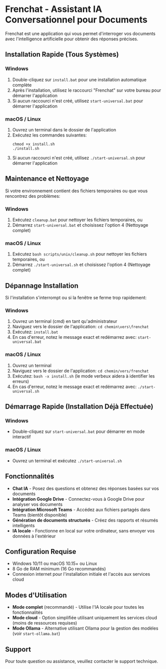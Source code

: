 
# Frenchat - Assistant IA Conversationnel pour Documents

Frenchat est une application qui vous permet d'interroger vos documents avec l'intelligence artificielle pour obtenir des réponses précises.

## Installation Rapide (Tous Systèmes)

### Windows
1. Double-cliquez sur `install.bat` pour une installation automatique complète
2. Après l'installation, utilisez le raccourci "Frenchat" sur votre bureau pour démarrer l'application
3. Si aucun raccourci n'est créé, utilisez `start-universal.bat` pour démarrer l'application

### macOS / Linux
1. Ouvrez un terminal dans le dossier de l'application
2. Exécutez les commandes suivantes:
   ```
   chmod +x install.sh
   ./install.sh
   ```
3. Si aucun raccourci n'est créé, utilisez `./start-universal.sh` pour démarrer l'application

## Maintenance et Nettoyage

Si votre environnement contient des fichiers temporaires ou que vous rencontrez des problèmes:

### Windows
1. Exécutez `cleanup.bat` pour nettoyer les fichiers temporaires, ou
2. Démarrez `start-universal.bat` et choisissez l'option 4 (Nettoyage complet)

### macOS / Linux
1. Exécutez `bash scripts/unix/cleanup.sh` pour nettoyer les fichiers temporaires, ou
2. Démarrez `./start-universal.sh` et choisissez l'option 4 (Nettoyage complet)

## Dépannage Installation

Si l'installation s'interrompt ou si la fenêtre se ferme trop rapidement:

### Windows
1. Ouvrez un terminal (cmd) en tant qu'administrateur
2. Naviguez vers le dossier de l'application: `cd chemin\vers\frenchat`
3. Exécutez: `install.bat`
4. En cas d'erreur, notez le message exact et redémarrez avec: `start-universal.bat`

### macOS / Linux
1. Ouvrez un terminal
2. Naviguez vers le dossier de l'application: `cd chemin/vers/frenchat`
3. Exécutez: `bash -x install.sh` (le mode verbeux aidera à identifier les erreurs)
4. En cas d'erreur, notez le message exact et redémarrez avec: `./start-universal.sh`

## Démarrage Rapide (Installation Déjà Effectuée)

### Windows
- Double-cliquez sur `start-universal.bat` pour démarrer en mode interactif

### macOS / Linux
- Ouvrez un terminal et exécutez `./start-universal.sh`

## Fonctionnalités

- **Chat IA** - Posez des questions et obtenez des réponses basées sur vos documents
- **Intégration Google Drive** - Connectez-vous à Google Drive pour analyser vos documents
- **Intégration Microsoft Teams** - Accédez aux fichiers partagés dans Teams (bientôt disponible)
- **Génération de documents structurés** - Créez des rapports et résumés intelligents
- **IA locale** - Fonctionne en local sur votre ordinateur, sans envoyer vos données à l'extérieur

## Configuration Requise

- Windows 10/11 ou macOS 10.15+ ou Linux
- 8 Go de RAM minimum (16 Go recommandés)
- Connexion internet pour l'installation initiale et l'accès aux services cloud

## Modes d'Utilisation

- **Mode complet** (recommandé) - Utilise l'IA locale pour toutes les fonctionnalités
- **Mode cloud** - Option simplifiée utilisant uniquement les services cloud (moins de ressources requises)
- **Mode Ollama** - Alternative utilisant Ollama pour la gestion des modèles (voir `start-ollama.bat`)

## Support

Pour toute question ou assistance, veuillez contacter le support technique.
